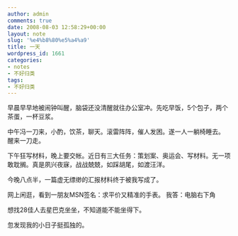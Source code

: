 ```yaml
---
author: admin
comments: true
date: 2008-08-03 12:58:29+00:00
layout: note
slug: '%e4%b8%80%e5%a4%a9'
title: 一天
wordpress_id: 1661
categories:
- notes
- 不好归类
tags:
- 不好归类
---
```


早晨早早地被闹钟叫醒，脑袋还没清醒就往办公室冲。先吃早饭，5个包子，两个茶蛋，一杯豆浆。

中午冯一刀来，小酌，饮茶，聊天。滚雷阵阵，催人发困。遂一人一躺椅睡去。 醒来一刀走。

下午狂写材料，晚上要交帐。近日有三大任务：策划案、奥运会、写材料。无一项敢耽搁。真是夙兴夜寐，战战兢兢，如踩胡尾，如渡汪洋。

今晚八点半，一篇虚无缥缈的汇报材料终于被我写成了。

网上闲逛，看到一朋友MSN签名：求平价又精准的手表。
我答：电脑右下角 

想找28佳人去星巴克坐坐，不知道能不能坐得下。

忽发现我的小日子挺孤独的。
